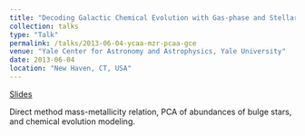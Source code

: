 ```yaml
---
title: "Decoding Galactic Chemical Evolution with Gas-phase and Stellar Abundances"
collection: talks
type: "Talk"
permalink: /talks/2013-06-04-ycaa-mzr-pcaa-gce
venue: "Yale Center for Astronomy and Astrophysics, Yale University"
date: 2013-06-04
location: "New Haven, CT, USA"
---
```


[Slides](https://bretthandrews.github.io/files/talks/2013-06-04-ycaa-mzr-pcaa-gce.pdf)

Direct method mass-metallicity relation, PCA of abundances of bulge stars, and chemical evolution modeling.
